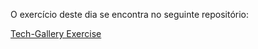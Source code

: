 O exercício deste dia se encontra no seguinte repositório:

<a href="https://github.com/gbuenodev/exercise-tech-gallery"> Tech-Gallery Exercise </a>